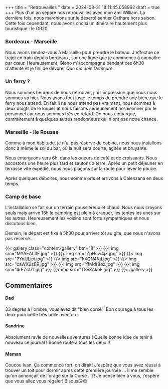 +++
title = "Retrouvailles "
date = 2024-08-31 18:11:45.058962
draft = true
+++
Plus d'un an sépare nos retrouvailles avec mon ami William. La dernière fois, nous marchions sur le déserté sentier Cathare hors saison.
Cette fois cependant, nous avons choisi un itinéraire hautement plus touristique : le GR20.

### Bordeaux - Marseille
Nous avons rendez-vous à Marseille pour prendre le bateau. J'effectue ce trajet en train depuis bordeaux, sur une ligne que je commence à connaître par cœur.
Heureusement, Giono m'accompagne pendant ces 6h30 d'attente et je fini de dévorer _Que ma Joie Demeure_.

### Un ferry ?
Nous sommes heureux de nous retrouver, j'ai l'impression que nous nous sommes vu hier. 
Nous avons tout juste le temps de prendre une bière que le ferry nous attend. En fait il ne nous attend pas vraiment, nous sommes à deux doigts de le louper et nous faisons sérieusement assaisonner par le personnel car nous sommes très en retard. On nous embarque, contrairement à quelques autres randonneurs qui n'ont pas notre chance. 

### Marseille - Ile Rousse
Comme à mon habitude, je n'ai pas réservé de cabine, nous nous installons donc à même le sol du bar, où la nuit sera courte, agitée et bruyante.

Nous émergeons vers 6h, dans les odeurs de café et de croissants. Nous accostons une heure plus tard et sautons à terre. Après un petit déjeuner en terrasse vite expédié, nous nous plaçons sur la route pour lever le pouce. 

Après quelques déboires, nous somme pris et arrivons à Calenzana en deux temps. 

### Camp de base
L'installation se fait sur un terrain poussiéreux et chaud. Nous nous croyons seuls mais arrivé 18h le camping est plein à craquer, les tentes les unes sur les autres. Heureusement les voisins sont forts sympathiques et nous discutons bien.

Demain, le départ est fixé à 5h30 pour arriver tôt au gîte, que nous n'avons pas réservé...

{{< gallery class="content-gallery" btn="8">}}
{{< img src="MYAEAL3F.jpg" >}}
{{< img src="ZpHcw4jZ.jpg" >}}
{{< img src="7YnULipi.jpg" >}}
{{< img src="kXQN4Kjf.jpg" >}}
{{< img src="caWX9zER.jpg" >}}
{{< img src="ffMdr8bx.jpg" >}}
{{< img src="4rFZst71.jpg" >}}
{{< img src="T8v3AknF.jpg" >}}
{{< /gallery >}}

## Commentaires
#### Dad
33 degrés à l'ombre, vous avez dit 
"bien corsé".
Bon courage à tous les deux pour cette très belle aventure.
#### Sandrine
Absolument ravie de nouvelles aventures ! Quelle bonne idée de tenir à nouveau ce journal ! Bonne route à tous les deux !!
#### Maman
Coucou Ivan,
Ça commence fort, on dirait! J'espère que vous avez réussi à trouver un toit pour dormir après cette première journée ... Il me semble  qu'on annonçait de l'orage sur la Corse ...?!
Je pense bien à vous, j'espère que vous allez vous régaler!
Bisous😘😊
